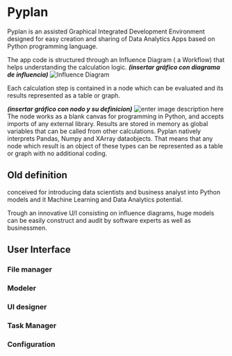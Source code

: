 # Pyplan
Pyplan is an assisted Graphical Integrated Development Environment designed for easy creation and sharing of Data Analytics Apps based on Python programming language.

The app code is structured through an Influence Diagram ( a Workflow) that helps understanding the calculation logic.
***(insertar gráfico con diagrama de influencia)***
![Influence Diagram](http://img.pyplan.org/index_influence_diagram.png)

Each calculation step is contained in a node which can be evaluated and its results represented as a table or graph. 



***(insertar gráfico con nodo y su definicion)***
![enter image description here](http://img.pyplan.org/index_node_properties.png)
The node works as a blank canvas for programming in Python, and accepts imports of any external library. Results are stored in memory as global variables that can be called from other calculations.
Pyplan natively interprets Pandas, Numpy and XArray dataobjects. That means that any node which result is an object of these types can be represented as a table or graph with no additional coding.


## Old definition
conceived for introducing data scientists and business analyst into Python models and it Machine Learning and Data Analytics potential.

Trough an innovative U/I consisting on influence diagrams, huge models can be easily construct and audit by software experts as well as businessmen.




## User Interface
### File manager
### Modeler
### UI designer
### Task Manager
### Configuration








<!--stackedit_data:
eyJoaXN0b3J5IjpbMTgyNjM4NzUwNSwxMTkzODI5NjcxLDEwMj
czNDI3OTYsLTEyNDY1MjcyMzMsLTEyNTcxOTgyOTksNDc2NjYz
NjA1LC0xOTk2MzMyMDcsLTk0Mjk3NDM5MSwtMTcyMzYzOTQ5Ni
wtNjQzNzA0MDM3LDcwMTMxNjIzNCwxMjk3NzE0NjA4LC0yMTA0
ODI3Nzk1LC0xMjU3MTk4Mjk5LDE5NjEyNzY3MTgsLTEzNTEzOD
A5NzIsMTQzNzA1NjM4Myw0MTk4NDM4NzgsMTAwMjczNTIyNSwt
MTY0MDIyODQwOV19
-->